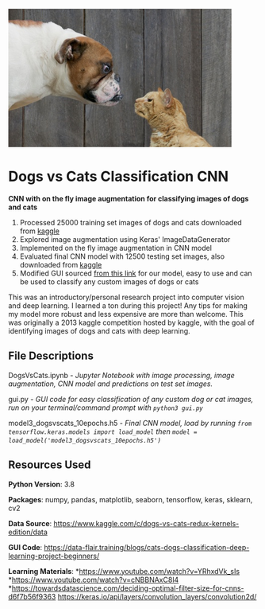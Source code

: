 ![DogvsCat](https://github.com/julianliu17/Dogs-vs-Cats-Classification-CNN/blob/main/Pictures/woof_meow.jpg "DogvsCat")
# Dogs vs Cats Classification CNN
**CNN with on the fly image augmentation for classifying images of dogs and cats**

1. Processed 25000 training set images of dogs and cats downloaded from [kaggle](https://www.kaggle.com/c/dogs-vs-cats-redux-kernels-edition/data)
2. Explored image augmentation using Keras' ImageDataGenerator
3. Implemented on the fly image augmentation in CNN model
4. Evaluated final CNN model with 12500 testing set images, also downloaded from [kaggle](https://www.kaggle.com/c/dogs-vs-cats-redux-kernels-edition/data)
5. Modified GUI sourced [from this link](https://data-flair.training/blogs/cats-dogs-classification-deep-learning-project-beginners/) for our model, easy to use and can be used to classify any custom images of dogs or cats

This was an introductory/personal research project into computer vision and deep learning. I learned a ton during this project! Any tips for making my model more robust and less expensive are more than welcome. This was originally a 2013 kaggle competition hosted by kaggle, with the goal of identifying images of dogs and cats with deep learning. 

## File Descriptions
DogsVsCats.ipynb - *Jupyter Notebook with image processing, image augmentation, CNN model and predictions on test set images.*

gui.py - *GUI code for easy classification of any custom dog or cat images, run on your terminal/command prompt with `python3 gui.py`*

model3_dogsvscats_10epochs.h5 - *Final CNN model, load by running `from tensorflow.keras.models import load_model` then `model = load_model('model3_dogsvscats_10epochs.h5')`*

## Resources Used
__Python Version__: 3.8

__Packages__: numpy, pandas, matplotlib, seaborn, tensorflow, keras, sklearn, cv2

__Data Source__: https://www.kaggle.com/c/dogs-vs-cats-redux-kernels-edition/data

__GUI Code__: https://data-flair.training/blogs/cats-dogs-classification-deep-learning-project-beginners/

__Learning Materials__: 
*https://www.youtube.com/watch?v=YRhxdVk_sIs  
*https://www.youtube.com/watch?v=cNBBNAxC8l4
*https://towardsdatascience.com/deciding-optimal-filter-size-for-cnns-d6f7b56f9363
https://keras.io/api/layers/convolution_layers/convolution2d/
